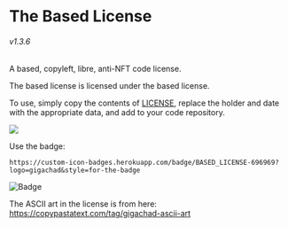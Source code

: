 # The Based License
###### v1.3.6

A based, copyleft, libre, anti-NFT code license.

The based license is licensed under the based license.

To use, simply copy the contents of [LICENSE](./LICENSE), replace the holder and date with the appropriate data, and add to your code repository.

![](https://pool.jortage.com/voringme/misskey/8b3a3413-e999-410a-ac69-950db8be9262.webp)

Use the badge:
```
https://custom-icon-badges.herokuapp.com/badge/BASED_LICENSE-696969?logo=gigachad&style=for-the-badge
```
![Badge](https://custom-icon-badges.herokuapp.com/badge/BASED_LICENSE-696969?logo=gigachad&style=for-the-badge)

The ASCII art in the license is from here: https://copypastatext.com/tag/gigachad-ascii-art
